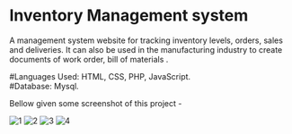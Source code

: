 # Inventory Management system  

A management system website for tracking inventory levels, orders, sales and deliveries. It can also be used in the manufacturing industry to create documents of  work order, bill of materials .

#Languages Used: HTML, CSS, PHP, JavaScript.                
#Database: Mysql. 

Bellow given some screenshot of this project - 

![1](https://user-images.githubusercontent.com/22683343/105392524-82175c80-5c45-11eb-88f5-7f31cb0d830f.png)
![2](https://user-images.githubusercontent.com/22683343/105392527-82aff300-5c45-11eb-827e-8c74576932f4.png)
![3](https://user-images.githubusercontent.com/22683343/105392529-83488980-5c45-11eb-9063-9e7c5b4f668e.png)
![4](https://user-images.githubusercontent.com/22683343/105392517-7f1c6c00-5c45-11eb-9712-273be43424ad.png)


            

